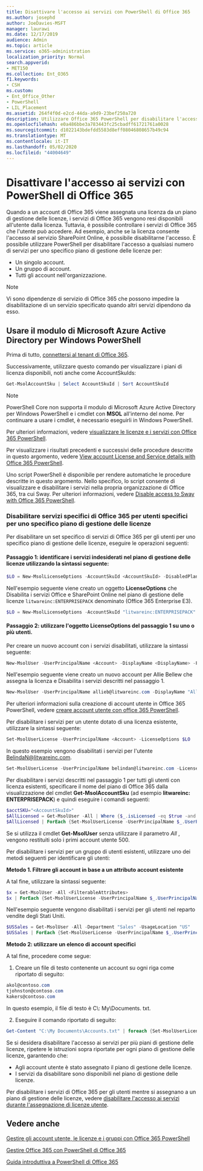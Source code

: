 ```yaml
---
title: Disattivare l'accesso ai servizi con PowerShell di Office 365
ms.author: josephd
author: JoeDavies-MSFT
manager: laurawi
ms.date: 12/17/2019
audience: Admin
ms.topic: article
ms.service: o365-administration
localization_priority: Normal
search.appverid:
- MET150
ms.collection: Ent_O365
f1.keywords:
- CSH
ms.custom:
- Ent_Office_Other
- PowerShell
- LIL_Placement
ms.assetid: 264f4f0d-e2cd-44da-a9d9-23bef250a720
description: Utilizzare Office 365 PowerShell per disabilitare l'accesso ai servizi di Office 365 per gli utenti.
ms.openlocfilehash: e0a486bbe3a783443fc25cbadff61721761a0028
ms.sourcegitcommit: d1022143bdefdd5583d8eff08046808657b49c94
ms.translationtype: MT
ms.contentlocale: it-IT
ms.lasthandoff: 05/02/2020
ms.locfileid: "44004649"
---
```

# <a name="disable-access-to-services-with-office-365-powershell"></a>Disattivare l'accesso ai servizi con PowerShell di Office 365

Quando a un account di Office 365 viene assegnata una licenza da un piano di gestione delle licenze, i servizi di Office 365 vengono resi disponibili all'utente dalla licenza. Tuttavia, è possibile controllare i servizi di Office 365 che l'utente può accedere. Ad esempio, anche se la licenza consente l'accesso al servizio SharePoint Online, è possibile disabilitarne l'accesso. È possibile utilizzare PowerShell per disabilitare l'accesso a qualsiasi numero di servizi per uno specifico piano di gestione delle licenze per:

- Un singolo account.
- Un gruppo di account.
- Tutti gli account nell'organizzazione.

>[!Note]
>Vi sono dipendenze di servizio di Office 365 che possono impedire la disabilitazione di un servizio specificato quando altri servizi dipendono da esso.
>

## <a name="use-the-microsoft-azure-active-directory-module-for-windows-powershell"></a>Usare il modulo di Microsoft Azure Active Directory per Windows PowerShell

Prima di tutto, [connettersi al tenant di Office 365](connect-to-office-365-powershell.md#connect-with-the-microsoft-azure-active-directory-module-for-windows-powershell).

Successivamente, utilizzare questo comando per visualizzare i piani di licenza disponibili, noti anche come AccountSkuIds:

```powershell
Get-MsolAccountSku | Select AccountSkuId | Sort AccountSkuId
```

>[!Note]
>PowerShell Core non supporta il modulo di Microsoft Azure Active Directory per Windows PowerShell e i cmdlet con **MSOL** all'interno del nome. Per continuare a usare i cmdlet, è necessario eseguirli in Windows PowerShell.
>

Per ulteriori informazioni, vedere [visualizzare le licenze e i servizi con Office 365 PowerShell](view-licenses-and-services-with-office-365-powershell.md).
    
Per visualizzare i risultati precedenti e successivi delle procedure descritte in questo argomento, vedere [View account License and Service details with Office 365 PowerShell](view-account-license-and-service-details-with-office-365-powershell.md).
    
Uno script PowerShell è disponibile per rendere automatiche le procedure descritte in questo argomento. Nello specifico, lo script consente di visualizzare e disabilitare i servizi nella propria organizzazione di Office 365, tra cui Sway. Per ulteriori informazioni, vedere [Disable access to Sway with Office 365 PowerShell](disable-access-to-sway-with-office-365-powershell.md).
    
    
### <a name="disable-specific-office-365-services-for-specific-users-for-a-specific-licensing-plan"></a>Disabilitare servizi specifici di Office 365 per utenti specifici per uno specifico piano di gestione delle licenze
  
Per disabilitare un set specifico di servizi di Office 365 per gli utenti per uno specifico piano di gestione delle licenze, eseguire le operazioni seguenti:
  
#### <a name="step-1-identify-the-undesirable-services-in-the-licensing-plan-by-using-the-following-syntax"></a>Passaggio 1: identificare i servizi indesiderati nel piano di gestione delle licenze utilizzando la sintassi seguente:
    
```powershell
$LO = New-MsolLicenseOptions -AccountSkuId <AccountSkuId> -DisabledPlans "<UndesirableService1>", "<UndesirableService2>"...
```

Nell'esempio seguente viene creato un oggetto **LicenseOptions** che Disabilita i servizi Office e SharePoint Online nel piano di gestione delle licenze `litwareinc:ENTERPRISEPACK` denominato (Office 365 Enterprise E3).
    
```powershell
$LO = New-MsolLicenseOptions -AccountSkuId "litwareinc:ENTERPRISEPACK" -DisabledPlans "SHAREPOINTWAC", "SHAREPOINTENTERPRISE"
```

#### <a name="step-2-use-the-licenseoptions-object-from-step-1-on-one-or-more-users"></a>Passaggio 2: utilizzare l'oggetto **LicenseOptions** del passaggio 1 su uno o più utenti.
    
Per creare un nuovo account con i servizi disabilitati, utilizzare la sintassi seguente:
    
```powershell
New-MsolUser -UserPrincipalName <Account> -DisplayName <DisplayName> -FirstName <FirstName> -LastName <LastName> -LicenseAssignment <AccountSkuId> -LicenseOptions $LO -UsageLocation <CountryCode>
```

Nell'esempio seguente viene creato un nuovo account per Allie Bellew che assegna la licenza e Disabilita i servizi descritti nel passaggio 1.
    
```powershell
New-MsolUser -UserPrincipalName allieb@litwareinc.com -DisplayName "Allie Bellew" -FirstName Allie -LastName Bellew -LicenseAssignment litwareinc:ENTERPRISEPACK -LicenseOptions $LO -UsageLocation US
```

Per ulteriori informazioni sulla creazione di account utente in Office 365 PowerShell, vedere [creare account utente con office 365 PowerShell](create-user-accounts-with-office-365-powershell.md).
    
Per disabilitare i servizi per un utente dotato di una licenza esistente, utilizzare la sintassi seguente:
    
```powershell
Set-MsolUserLicense -UserPrincipalName <Account> -LicenseOptions $LO
```

In questo esempio vengono disabilitati i servizi per l'utente BelindaN@litwareinc.com.
    
```powershell
Set-MsolUserLicense -UserPrincipalName belindan@litwareinc.com -LicenseOptions $LO
```

Per disabilitare i servizi descritti nel passaggio 1 per tutti gli utenti con licenza esistenti, specificare il nome del piano di Office 365 dalla visualizzazione del cmdlet **Get-MsolAccountSku** (ad esempio **litwareinc: ENTERPRISEPACK**) e quindi eseguire i comandi seguenti:
    
```powershell
$acctSKU="<AccountSkuId>"
$AllLicensed = Get-MsolUser -All | Where {$_.isLicensed -eq $true -and $_.licenses.AccountSku.SkuPartNumber -contains ($acctSKU).Substring($acctSKU.IndexOf(":")+1, $acctSKU.Length-$acctSKU.IndexOf(":")-1)}
$AllLicensed | ForEach {Set-MsolUserLicense -UserPrincipalName $_.UserPrincipalName -LicenseOptions $LO}
```

 Se si utilizza il cmdlet **Get-MsolUser** senza utilizzare il parametro _All_ , vengono restituiti solo i primi account utente 500.

Per disabilitare i servizi per un gruppo di utenti esistenti, utilizzare uno dei metodi seguenti per identificare gli utenti:
    
**Metodo 1. Filtrare gli account in base a un attributo account esistente** 

A tal fine, utilizzare la sintassi seguente:
    
```powershell
$x = Get-MsolUser -All <FilterableAttributes>
$x | ForEach {Set-MsolUserLicense -UserPrincipalName $_.UserPrincipalName -LicenseOptions $LO}
```

Nell'esempio seguente vengono disabilitati i servizi per gli utenti nel reparto vendite degli Stati Uniti.
    
```powershell
$USSales = Get-MsolUser -All -Department "Sales" -UsageLocation "US"
$USSales | ForEach {Set-MsolUserLicense -UserPrincipalName $_.UserPrincipalName -LicenseOptions $LO}
```

**Metodo 2: utilizzare un elenco di account specifici** 

A tal fine, procedere come segue:
    
1. Creare un file di testo contenente un account su ogni riga come riportato di seguito:
    
  ```powershell
  akol@contoso.com
  tjohnston@contoso.com
  kakers@contoso.com
  ```

  In questo esempio, il file di testo è C\\: My\\Documents. txt.
    
2. Eseguire il comando riportato di seguito:
    
  ```powershell
  Get-Content "C:\My Documents\Accounts.txt" | foreach {Set-MsolUserLicense -UserPrincipalName $_ -LicenseOptions $LO}
  ```

Se si desidera disabilitare l'accesso ai servizi per più piani di gestione delle licenze, ripetere le istruzioni sopra riportate per ogni piano di gestione delle licenze, garantendo che:

- Agli account utente è stato assegnato il piano di gestione delle licenze.
- I servizi da disabilitare sono disponibili nel piano di gestione delle licenze.

Per disabilitare i servizi di Office 365 per gli utenti mentre si assegnano a un piano di gestione delle licenze, vedere [disabilitare l'accesso ai servizi durante l'assegnazione di licenze utente](disable-access-to-services-while-assigning-user-licenses.md).


## <a name="see-also"></a>Vedere anche

[Gestire gli account utente, le licenze e i gruppi con Office 365 PowerShell](manage-user-accounts-and-licenses-with-office-365-powershell.md)
  
[Gestire Office 365 con PowerShell di Office 365](manage-office-365-with-office-365-powershell.md)
  
[Guida introduttiva a PowerShell di Office 365](getting-started-with-office-365-powershell.md)
